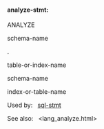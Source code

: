 #### analyze\-stmt:







ANALYZE





schema\-name



.



table\-or\-index\-name











schema\-name






index\-or\-table\-name






Used by:   [sql\-stmt](#sql-stmt)  

See also:   <lang_analyze.html>

